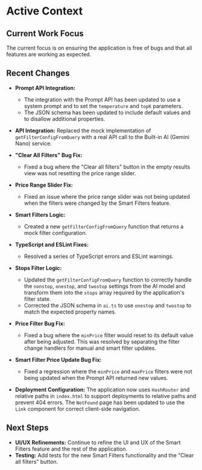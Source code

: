 # Active Context

## Current Work Focus

The current focus is on ensuring the application is free of bugs and that all features are working as expected.

## Recent Changes

- **Prompt API Integration:**
    - The integration with the Prompt API has been updated to use a system prompt and to set the `temperature` and `topK` parameters.
    - The JSON schema has been updated to include default values and to disallow additional properties.
- **API Integration:** Replaced the mock implementation of `getFilterConfigFromQuery` with a real API call to the Built-in AI (Gemini Nano) service.
- **"Clear All Filters" Bug Fix:**
    - Fixed a bug where the "Clear all filters" button in the empty results view was not resetting the price range slider.
- **Price Range Slider Fix:**
    - Fixed an issue where the price range slider was not being updated when the filters were changed by the Smart Filters feature.
- **Smart Filters Logic:**
    - Created a new `getFilterConfigFromQuery` function that returns a mock filter configuration.
- **TypeScript and ESLint Fixes:**
    - Resolved a series of TypeScript errors and ESLint warnings.
- **Stops Filter Logic:**
    - Updated the `getFilterConfigFromQuery` function to correctly handle the `nonstop`, `onestop`, and `twostop` settings from the AI model and transform them into the `stops` array required by the application's filter state.
    - Corrected the JSON schema in `ai.ts` to use `onestop` and `twostop` to match the expected property names.
- **Price Filter Bug Fix:**
    - Fixed a bug where the `minPrice` filter would reset to its default value after being adjusted. This was resolved by separating the filter change handlers for manual and smart filter updates.
- **Smart Filter Price Update Bug Fix:**
    - Fixed a regression where the `minPrice` and `maxPrice` filters were not being updated when the Prompt API returned new values.

- **Deployment Configuration:** The application now uses `HashRouter` and relative paths in `index.html` to support deployments to relative paths and prevent 404 errors. The `NotFound` page has been updated to use the `Link` component for correct client-side navigation.

## Next Steps

- **UI/UX Refinements:** Continue to refine the UI and UX of the Smart Filters feature and the rest of the application.
- **Testing:** Add tests for the new Smart Filters functionality and the "Clear all filters" button.

